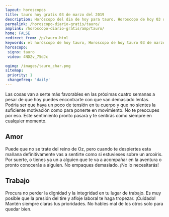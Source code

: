 ```yaml
---
layout: horoscopos
title: tauro hoy gratis 03 de marzo del 2019 
description: Horóscopo del dia de hoy para tauro. Horoscopo de hoy 03 de marzo del 2019. Las predicciones de amor, trabajo, vida personal gratis.
permalink: /horoscopo-diario-gratis/tauro/
amplink: /horoscopo-diario-gratis/amp/tauro/
home: FALSE
redirect_from: /p/tauro.html
keywords: el horóscopo de hoy tauro, Horoscopo de hoy tauro 03 de marzo del 2019,horóscopo del día,horoscopo del dia de hoy,horoscopo de hoy,horoscopo de hoy tauro,tauro hoy,signos zodiacales,horóscopo de hoy,horoscopos de hoy,horoscopo tauro hoy,horoscopo de tauro de hoy,horóscopo de hoy tauro,horoscopos,tauro de hoy,los horoscopos de hoy,tauro de hoy,tauro 03 de marzo del 2019,signos zodiacales 2019, el horoscopo de hoy
horoscopo:
 signo: tauro
 video: 4NDZv_75dJc

ogimg: /images/tauro_char.png
sitemap:
 priority: 1
 changefreq: 'daily'
---
```



Las cosas van a serte más favorables en las próximas cuatro semanas a pesar de que hoy puedes encontrarte con que van demasiado lentas. Podría ser que haya un poco de tensión en tu cuerpo y que no sientes la suficiente motivación como para ponerte en movimiento. No te preocupes por eso. Este sentimiento pronto pasará y te sentirás como siempre en cualquier momento.

## Amor

Puede que no se trate del reino de Oz, pero cuando te despiertes esta mañana definitivamente vas a sentirte como si estuvieses sobre un arcoíris. Por suerte, o tienes ya un a alguien que te va a acompañar en la aventura o pronto conocerás a alguien. No empaques demasiado. ¡No lo necesitarás!

## Trabajo

Procura no perder la dignidad y la integridad en tu lugar de trabajo. Es muy posible que la presión del tire y afloje laboral te haga tropezar. ¡Cuidado! Mantén siempre claras tus prioridades. No hables mal de los otros solo para quedar bien.